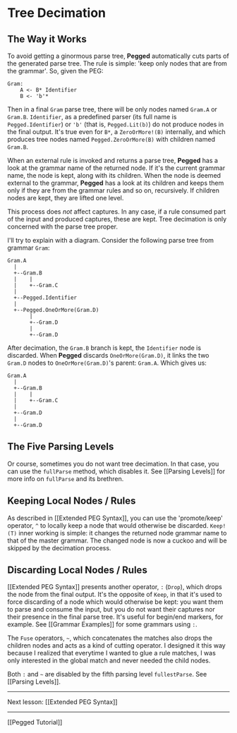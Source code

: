 Tree Decimation
===============

The Way it Works
----------------

To avoid getting a ginormous parse tree, **Pegged** automatically cuts parts of the generated parse tree. The rule is simple: 'keep only nodes that are from the grammar'. So, given the PEG:

```
Gram:
    A <- B* Identifier
    B <- 'b'*
```

Then in a final `Gram` parse tree, there will be only nodes named `Gram.A` or `Gram.B`. `Identifier`, as a predefined parser (its full name is `Pegged.Identifier`) or `'b'` (that is, `Pegged.Lit(b)`) do not produce nodes in the final output. It's true even for `B*`, a `ZeroOrMore!(B)` internally, and which produces tree nodes named `Pegged.ZeroOrMore(B)` with children named `Gram.B`.

When an external rule is invoked and returns a parse tree, **Pegged** has a look at the grammar name of the returned node. If it's the current grammar name, the node is kept, along with its children. When the node is deemed external to the grammar, **Pegged** has a look at its children and keeps them only if they are from the grammar rules and so on, recursively. If children nodes are kept, they are lifted one level.

This process does *not* affect captures. In any case, if a rule consumed part of the input and produced captures, these are kept. Tree decimation is only concerned with the parse tree proper.

I'll try to explain with a diagram. Consider the following parse tree from grammar `Gram`:

```
Gram.A
  |
  +--Gram.B
  |    |
  |    +--Gram.C
  |
  +--Pegged.Identifier
  |    
  +--Pegged.OneOrMore(Gram.D)
       |
       +--Gram.D
       |
       +--Gram.D
```               

After decimation, the `Gram.B` branch is kept, the `Identifier` node is discarded. When **Pegged** discards `OneOrMore(Gram.D)`, it links the two `Gram.D` nodes to `OneOrMore(Gram.D)`'s parent: `Gram.A`. Which gives us:

```
Gram.A
  |
  +--Gram.B
  |    |
  |    +--Gram.C
  |
  +--Gram.D
  |
  +--Gram.D
```               

The Five Parsing Levels
-----------------------

Or course, sometimes you do not want tree decimation. In that case, you can use the `fullParse` method, which disables it. See [[Parsing Levels]] for more info on `fullParse` and its brethren.

Keeping Local Nodes / Rules
---------------------------

As described in [[Extended PEG Syntax]], you can use the 'promote/keep' operator, `^` to locally keep a node that would otherwise be discarded. `Keep!(T)` inner working is simple: it changes the returned node grammar name to that of the master grammar. The changed node is now a cuckoo and will be skipped by the decimation process.

Discarding Local Nodes / Rules
------------------------------

[[Extended PEG Syntax]] presents another operator, `:` (`Drop`), which drops the node from the final output. It's the opposite of `Keep`, in that it's used to force discarding of a node which would otherwise be kept: you want them to parse and consume the input, but you do not want their captures nor their presence in the final parse tree. It's useful for begin/end markers, for example. See [[Grammar Examples]] for some grammars using `:`.

The `Fuse` operators, `~`, which concatenates the matches also drops the children nodes and acts as a kind of cutting operator. I designed it this way because I realized that everytime I wanted to glue a rule matches, I was only interested in the global match and never needed the child nodes.

Both `:` and `~` are disabled by the fifth parsing level `fullestParse`. See [[Parsing Levels]].

* * * *

Next lesson: [[Extended PEG Syntax]]

* * * *

[[Pegged Tutorial]]